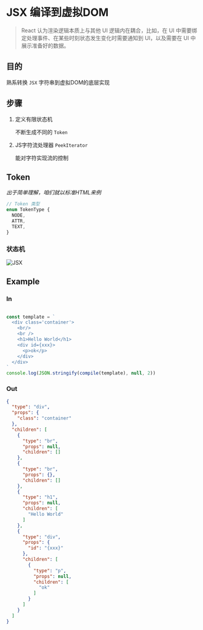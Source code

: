 # JSX 编译到虚拟DOM

> React 认为渲染逻辑本质上与其他 UI 逻辑内在耦合，比如，在 UI 中需要绑定处理事件、在某些时刻状态发生变化时需要通知到 UI，以及需要在 UI 中展示准备好的数据。

## 目的

熟系转换 `JSX` 字符串到虚拟DOM的底层实现



## 步骤

1. 定义有限状态机

   不断生成不同的 `Token`

2. JS字符流处理器 `PeekIterator`

   能对字符实现流的控制



## Token

*出于简单理解，咱们就以标准HTML来例*

```typescript
// Token 类型
enum TokenType {
  NODE,
  ATTR,
  TEXT,
}
```



### 状态机

![JSX](/Users/maczyt/Documents/文档/知识点/JSX编译/JSX.jpg)

## Example



### In

``` js

const template = `
  <div class='container'>
    <br/>
    <br />
    <h1>Hello World</h1>
    <div id={xxx}>
      <p>ok</p>
    </div>
  </div>
`
console.log(JSON.stringify(compile(template), null, 2))
```

### Out

``` json
{
  "type": "div",
  "props": {
    "class": "container"
  },
  "children": [
    {
      "type": "br",
      "props": null,
      "children": []
    },
    {
      "type": "br",
      "props": {},
      "children": []
    },
    {
      "type": "h1",
      "props": null,
      "children": [
        "Hello World"
      ]
    },
    {
      "type": "div",
      "props": {
        "id": "{xxx}"
      },
      "children": [
        {
          "type": "p",
          "props": null,
          "children": [
            "ok"
          ]
        }
      ]
    }
  ]
}
```



